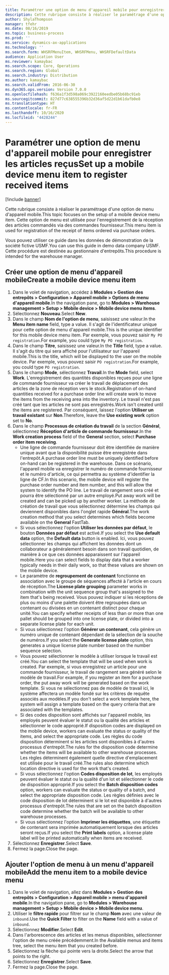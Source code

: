 ```yaml
---
title: Paramétrer une option de menu d'appareil mobile pour enregistrer les articles reçus
description: Cette rubrique consiste à réaliser le paramétrage d'une option de menu d'appareil mobile.
author: ShylaThompson
manager: tfehr
ms.date: 08/16/2019
ms.topic: business-process
ms.prod: ''
ms.service: dynamics-ax-applications
ms.technology: ''
ms.search.form: WHSRFMenuItem, WHSRFMenu, WHSRFDefaultData
audience: Application User
ms.reviewer: kamaybac
ms.search.scope: Core, Operations
ms.search.region: Global
ms.search.industry: Distribution
ms.author: kamaybac
ms.search.validFrom: 2016-06-30
ms.dyn365.ops.version: Version 7.0.0
ms.openlocfilehash: f636a1f3d598a069c3922160eedbe05b68bc91eb
ms.sourcegitcommit: 827d77c638555396b32d36af5d22d1b61dafb0e8
ms.translationtype: HT
ms.contentlocale: fr-FR
ms.lasthandoff: 10/16/2020
ms.locfileid: "4428244"
---
```

# <a name="set-up-a-mobile-device-menu-item-to-register-received-items"></a><span data-ttu-id="90fe7-103">Paramétrer une option de menu d'appareil mobile pour enregistrer les articles reçus</span><span class="sxs-lookup"><span data-stu-id="90fe7-103">Set up a mobile device menu item to register received items</span></span>

[!include [banner](../../includes/banner.md)]

<span data-ttu-id="90fe7-104">Cette rubrique consiste à réaliser le paramétrage d'une option de menu d'appareil mobile.</span><span class="sxs-lookup"><span data-stu-id="90fe7-104">This topic focuses on the setup of a mobile device menu item.</span></span> <span data-ttu-id="90fe7-105">Cette option de menu est utilisée pour l'enregistrement de la réception des articles commandés via des commandes fournisseur.</span><span class="sxs-lookup"><span data-stu-id="90fe7-105">This menu item is used for registration of the receipt of items ordered via purchase orders.</span></span> 

<span data-ttu-id="90fe7-106">Vous pouvez utiliser ce guide dans les données de démonstration de la société fictive USMF.</span><span class="sxs-lookup"><span data-stu-id="90fe7-106">You can use this guide in demo data company USMF.</span></span> <span data-ttu-id="90fe7-107">Cette procédure est destinée au gestionnaire d'entrepôts.</span><span class="sxs-lookup"><span data-stu-id="90fe7-107">This procedure is intended for the warehouse manager.</span></span>


## <a name="create-a-mobile-device-menu-item"></a><span data-ttu-id="90fe7-108">Créer une option de menu d'appareil mobile</span><span class="sxs-lookup"><span data-stu-id="90fe7-108">Create a mobile device menu item</span></span>
1. <span data-ttu-id="90fe7-109">Dans le volet de navigation, accédez à **Modules > Gestion des entrepôts > Configuration > Appareil mobile > Options de menu d'appareil mobile**.</span><span class="sxs-lookup"><span data-stu-id="90fe7-109">In the navigation pane, go to **Modules > Warehouse management > Setup > Mobile device > Mobile device menu items**.</span></span>
2. <span data-ttu-id="90fe7-110">Sélectionnez **Nouveau**.</span><span class="sxs-lookup"><span data-stu-id="90fe7-110">Select **New**.</span></span>
3. <span data-ttu-id="90fe7-111">Dans le champ **Nom de l'option de menu**, saisissez une valeur.</span><span class="sxs-lookup"><span data-stu-id="90fe7-111">In the **Menu item name** field, type a value.</span></span> <span data-ttu-id="90fe7-112">Il s'agit de l'identificateur unique pour cette option de menu d'appareil mobile.</span><span class="sxs-lookup"><span data-stu-id="90fe7-112">This is the unique identifier for this mobile device menu item.</span></span> <span data-ttu-id="90fe7-113">Par exemple, vous pouvez saisir `My PO registration`.</span><span class="sxs-lookup"><span data-stu-id="90fe7-113">For example, you could type `My PO registration`.</span></span>  
4. <span data-ttu-id="90fe7-114">Dans le champ **Titre**, saisissez une valeur.</span><span class="sxs-lookup"><span data-stu-id="90fe7-114">In the **Title** field, type a value.</span></span> <span data-ttu-id="90fe7-115">Il s'agit du titre qui sera affiché pour l'utilisateur sur l'appareil mobile.</span><span class="sxs-lookup"><span data-stu-id="90fe7-115">This is the title, which will be displayed to the user on the mobile device.</span></span> <span data-ttu-id="90fe7-116">Par exemple, vous pouvez saisir `PO registration`.</span><span class="sxs-lookup"><span data-stu-id="90fe7-116">For example, you could type `PO registration`.</span></span>  
5. <span data-ttu-id="90fe7-117">Dans le champ **Mode**, sélectionnez **Travail**.</span><span class="sxs-lookup"><span data-stu-id="90fe7-117">In the **Mode** field, select **Work**.</span></span> <span data-ttu-id="90fe7-118">L'enregistrement des quantités disponibles reçues pour une ligne de commande fournisseur va créer le travail de déplacement des articles de la zone de réception vers le stock.</span><span class="sxs-lookup"><span data-stu-id="90fe7-118">Registration of on-hand quantities received for a purchase order line will create work to move the items from the receiving area into the inventory.</span></span> <span data-ttu-id="90fe7-119">Le travail n'est pas créé tant que les articles ne sont pas enregistrés.</span><span class="sxs-lookup"><span data-stu-id="90fe7-119">Work isn't created until the items are registered.</span></span> <span data-ttu-id="90fe7-120">Par conséquent, laissez l'option **Utiliser un travail existant** sur **Non**.</span><span class="sxs-lookup"><span data-stu-id="90fe7-120">Therefore, leave the **Use existing work** option set to **No**.</span></span>
6. <span data-ttu-id="90fe7-121">Dans le champ **Processus de création du travail** de la section **Général**, sélectionnez **Réception d'article de commande fournisseur**.</span><span class="sxs-lookup"><span data-stu-id="90fe7-121">In the **Work creation process** field of the **General** section, select **Purchase order item receiving**.</span></span>
    - <span data-ttu-id="90fe7-122">Une ligne de commande fournisseur doit être identifiée de manière unique avant que la disponibilité puisse être enregistrée dans l'entrepôt.</span><span class="sxs-lookup"><span data-stu-id="90fe7-122">A purchase order line must be uniquely identified before on-hand can be registered in the warehouse.</span></span> <span data-ttu-id="90fe7-123">Dans ce scénario, l'appareil mobile va enregistrer le numéro de commande fournisseur et le numéro d'article, ce qui permettra au système d'identifier la ligne de CF.</span><span class="sxs-lookup"><span data-stu-id="90fe7-123">In this scenario, the mobile device will register the purchase order number and item number, and this will allow the system to identify the PO line.</span></span> <span data-ttu-id="90fe7-124">Le travail de rangement sera créé et pourra être sélectionné par un autre employé.</span><span class="sxs-lookup"><span data-stu-id="90fe7-124">Put away work will be created and can be picked up by another worker.</span></span> <span data-ttu-id="90fe7-125">La méthode de création de travail que vous sélectionnez détermine les champs qui deviennent disponibles dans l'onglet rapide **Général**.</span><span class="sxs-lookup"><span data-stu-id="90fe7-125">The work creation method that you select determines which fields become available on the **General** FastTab.</span></span>  
    - <span data-ttu-id="90fe7-126">Si vous sélectionnez l'option **Utiliser les données par défaut**, le bouton **Données par défaut** est activé.</span><span class="sxs-lookup"><span data-stu-id="90fe7-126">If you select the **Use default data** option, the **Default data** button is enabled.</span></span> <span data-ttu-id="90fe7-127">Ici, vous pouvez sélectionner les champs qui affichent les données dont un collaborateur a généralement besoin dans son travail quotidien, de manière à ce que ces données apparaissent sur l'appareil mobile.</span><span class="sxs-lookup"><span data-stu-id="90fe7-127">Here you can select fields to display data that a worker typically needs in their daily work, so that these values are shown on the mobile device.</span></span>  
    - <span data-ttu-id="90fe7-128">Le paramètre de **regroupement de contenant** fonctionne en association avec le groupe de séquences affecté à l'article en cours de réception.</span><span class="sxs-lookup"><span data-stu-id="90fe7-128">The **License plate grouping** parameter works in combination with the unit sequence group that's assigned to the item that's being received.</span></span> <span data-ttu-id="90fe7-129">Vous pouvez indiquer si les réceptions de plus ou moins d'une palette doivent être regroupées dans un contenant ou divisées en un contenant distinct pour chaque unité.</span><span class="sxs-lookup"><span data-stu-id="90fe7-129">You can specify whether receipts of less than or more than one pallet should be grouped into one license plate, or divided into a separate license plate for each unit.</span></span>  
    - <span data-ttu-id="90fe7-130">Si vous sélectionnez l'option **Générer un contenant**, cela génère un numéro unique de contenant dépendant de la sélection de la souche de numéros.</span><span class="sxs-lookup"><span data-stu-id="90fe7-130">If you select the **Generate license plate** option, this generates a unique license plate number based on the number sequence selection.</span></span>  
    - <span data-ttu-id="90fe7-131">Vous pouvez sélectionner le modèle à utiliser lorsque le travail est créé.</span><span class="sxs-lookup"><span data-stu-id="90fe7-131">You can select the template that will be used when work is created.</span></span> <span data-ttu-id="90fe7-132">Par exemple, si vous enregistrez un article pour une commande fournisseur, le travail de rangement sera généré selon le modèle de travail.</span><span class="sxs-lookup"><span data-stu-id="90fe7-132">For example, if you register an item for a purchase order, the put away work will be generated based on the work template.</span></span> <span data-ttu-id="90fe7-133">Si vous ne sélectionnez pas de modèle de travail ici, le système affectera un modèle fondé sur les critères de requête associés aux modèles.</span><span class="sxs-lookup"><span data-stu-id="90fe7-133">If you don't select a work template here, the system will assign a template based on the query criteria that are associated with the templates.</span></span>  
    - <span data-ttu-id="90fe7-134">Si des codes disposition sont affichés sur l'appareil mobile, les employés peuvent évaluer le statut ou la qualité des articles et sélectionner le code approprié.</span><span class="sxs-lookup"><span data-stu-id="90fe7-134">If disposition codes are displayed on the mobile device, workers can evaluate the status or quality of the items, and select the appropriate code.</span></span> <span data-ttu-id="90fe7-135">Les règles du code disposition déterminent si les articles sont disponibles à d'autres processus d'entrepôt.</span><span class="sxs-lookup"><span data-stu-id="90fe7-135">The rules for the disposition code determine whether the items will be available to other warehouse processes.</span></span> <span data-ttu-id="90fe7-136">Les règles déterminent également quelle directive d'emplacement est utilisée pour le travail créé.</span><span class="sxs-lookup"><span data-stu-id="90fe7-136">The rules also determine which location directive is used for the work that's created.</span></span>   
    - <span data-ttu-id="90fe7-137">Si vous sélectionnez l'option **Codes disposition de lot**, les employés peuvent évaluer le statut ou la qualité d'un lot et sélectionner le code de disposition approprié.</span><span class="sxs-lookup"><span data-stu-id="90fe7-137">If you select the **Batch disposition codes** option, workers can evaluate the status or quality of a batch, and select the appropriate disposition code.</span></span> <span data-ttu-id="90fe7-138">Les règles définies avec le code disposition de lot déterminent si le lot est disponible à d'autres processus d'entrepôt.</span><span class="sxs-lookup"><span data-stu-id="90fe7-138">The rules that are set on the batch disposition code determine whether the batch will be available to other warehouse processes.</span></span>  
    - <span data-ttu-id="90fe7-139">Si vous sélectionnez l'option **Imprimer les étiquettes**, une étiquette de contenant sera imprimée automatiquement lorsque des articles seront reçus.</span><span class="sxs-lookup"><span data-stu-id="90fe7-139">If you select the **Print labels** option, a license plate label will be printed automatically when items are received.</span></span>  
7. <span data-ttu-id="90fe7-140">Sélectionnez **Enregistrer**.</span><span class="sxs-lookup"><span data-stu-id="90fe7-140">Select **Save**.</span></span>
8. <span data-ttu-id="90fe7-141">Fermez la page.</span><span class="sxs-lookup"><span data-stu-id="90fe7-141">Close the page.</span></span>

## <a name="add-the-menu-item-to-a-mobile-device-menu"></a><span data-ttu-id="90fe7-142">Ajouter l'option de menu à un menu d'appareil mobile</span><span class="sxs-lookup"><span data-stu-id="90fe7-142">Add the menu item to a mobile device menu</span></span>
1. <span data-ttu-id="90fe7-143">Dans le volet de navigation, allez dans **Modules > Gestion des entrepôts > Configuration > Appareil mobile > menu d'appareil mobile**.</span><span class="sxs-lookup"><span data-stu-id="90fe7-143">In the navigation pane, go to **Modules > Warehouse management > Setup > Mobile device > Mobile device menu**.</span></span>
2. <span data-ttu-id="90fe7-144">Utiliser le **filtre rapide** pour filtrer sur le champ **Nom** avec une valeur de `inbound`.</span><span class="sxs-lookup"><span data-stu-id="90fe7-144">Use the **Quick Filter** to filter on the **Name** field with a value of `inbound`.</span></span>
3. <span data-ttu-id="90fe7-145">Sélectionnez **Modifier**.</span><span class="sxs-lookup"><span data-stu-id="90fe7-145">Select **Edit**.</span></span>
4. <span data-ttu-id="90fe7-146">Dans l'arborescence des articles et les menus disponibles, sélectionner l'option de menu créée précédemment.</span><span class="sxs-lookup"><span data-stu-id="90fe7-146">In the Available menus and items tree, select the menu item that you created before.</span></span>
5. <span data-ttu-id="90fe7-147">Sélectionnez la flèche qui pointe vers la droite.</span><span class="sxs-lookup"><span data-stu-id="90fe7-147">Select the arrow that points to the right.</span></span>
6. <span data-ttu-id="90fe7-148">Sélectionnez **Enregistrer**.</span><span class="sxs-lookup"><span data-stu-id="90fe7-148">Select **Save**.</span></span>
7. <span data-ttu-id="90fe7-149">Fermez la page.</span><span class="sxs-lookup"><span data-stu-id="90fe7-149">Close the page.</span></span>

